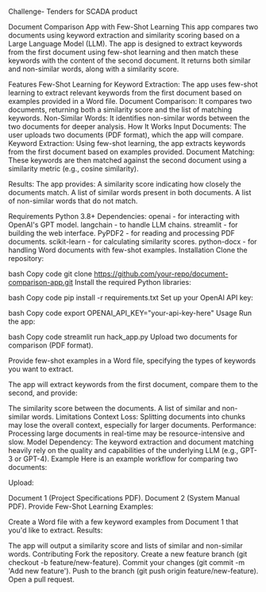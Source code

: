 Challenge- Tenders for SCADA product

Document Comparison App with Few-Shot Learning
This app compares two documents using keyword extraction and similarity scoring based on a Large Language Model (LLM). The app is designed to extract keywords from the first document using few-shot learning and then match these keywords with the content of the second document. It returns both similar and non-similar words, along with a similarity score.

Features
Few-Shot Learning for Keyword Extraction: The app uses few-shot learning to extract relevant keywords from the first document based on examples provided in a Word file.
Document Comparison: It compares two documents, returning both a similarity score and the list of matching keywords.
Non-Similar Words: It identifies non-similar words between the two documents for deeper analysis.
How It Works
Input Documents: The user uploads two documents (PDF format), which the app will compare.
Keyword Extraction: Using few-shot learning, the app extracts keywords from the first document based on examples provided.
Document Matching: These keywords are then matched against the second document using a similarity metric (e.g., cosine similarity).

Results: The app provides:
A similarity score indicating how closely the documents match.
A list of similar words present in both documents.
A list of non-similar words that do not match.

Requirements
Python 3.8+
Dependencies:
openai - for interacting with OpenAI's GPT model.
langchain - to handle LLM chains.
streamlit - for building the web interface.
PyPDF2 - for reading and processing PDF documents.
scikit-learn - for calculating similarity scores.
python-docx - for handling Word documents with few-shot examples.
Installation
Clone the repository:

bash
Copy code
git clone https://github.com/your-repo/document-comparison-app.git
Install the required Python libraries:

bash
Copy code
pip install -r requirements.txt
Set up your OpenAI API key:

bash
Copy code
export OPENAI_API_KEY="your-api-key-here"
Usage
Run the app:

bash
Copy code
streamlit run hack_app.py
Upload two documents for comparison (PDF format).

Provide few-shot examples in a Word file, specifying the types of keywords you want to extract.

The app will extract keywords from the first document, compare them to the second, and provide:

The similarity score between the documents.
A list of similar and non-similar words.
Limitations
Context Loss: Splitting documents into chunks may lose the overall context, especially for larger documents.
Performance: Processing large documents in real-time may be resource-intensive and slow.
Model Dependency: The keyword extraction and document matching heavily rely on the quality and capabilities of the underlying LLM (e.g., GPT-3 or GPT-4).
Example
Here is an example workflow for comparing two documents:

Upload:

Document 1 (Project Specifications PDF).
Document 2 (System Manual PDF).
Provide Few-Shot Learning Examples:

Create a Word file with a few keyword examples from Document 1 that you'd like to extract.
Results:

The app will output a similarity score and lists of similar and non-similar words.
Contributing
Fork the repository.
Create a new feature branch (git checkout -b feature/new-feature).
Commit your changes (git commit -m 'Add new feature').
Push to the branch (git push origin feature/new-feature).
Open a pull request.

